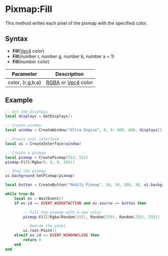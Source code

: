 # Pixmap:Fill

This method writes each pixel of the pixmap with the specified color.

## Syntax

- **Fill**([Vec4](Vec4) color)
- **Fill**(number r, number g, number b, number a = 1)
- **Fill**(number color)

| Parameter | Description |
|---|---|
| color, (r,g,b,a) | [RGBA](Rgba.md) or [Vec4](Vec4) color |

## Example

```lua
-- Get the displays
local displays = GetDisplays()

-- Create window
local window = CreateWindow("Ultra Engine", 0, 0, 800, 600, displays[1])

-- Create user interface
local ui = CreateInterface(window)

-- Create a pixmap
local pixmap = CreatePixmap(512, 512)
pixmap:Fill(Rgba(0, 0, 0, 255))

-- Show the pixmap
ui.background:SetPixmap(pixmap)

local button = CreateButton("Modify Pixmap", 10, 10, 100, 30, ui.background)

while true do
    local ev = WaitEvent()
    if ev.id == EVENT_WIDGETACTION and ev.source == button then

        -- Fill the pixmap with a new color
        pixmap:Fill(Rgba(Random(255), Random(255), Random(255), 255))

        -- Redraw the panel
        ui.root:Paint()
    elseif ev.id == EVENT_WINDOWCLOSE then
        return 0
    end
end
```
